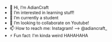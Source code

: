 - 👋 Hi, I’m AdianCraft
- 👀 I’m interested in learning stuff!
- 🌱 I’m currently a student
- 💞️ I’m looking to collaborate on Youtube!
- 📫 How to reach me: Instagram! --> @adiancraft_
- ⚡ Fun fact: I'm kinda weird HAHAHAHA

<!---
AdianHill/AdianHill is a ✨ special ✨ repository because its `README.md` (this file) appears on your GitHub profile.
You can click the Preview link to take a look at your changes.
--->

